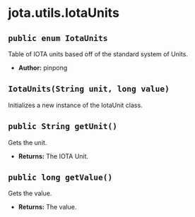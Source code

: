# jota.utils.IotaUnits

## `public enum IotaUnits`

Table of IOTA units based off of the standard system of Units.

 * **Author:** pinpong

     <p>

## `IotaUnits(String unit, long value)`

Initializes a new instance of the IotaUnit class.

## `public String getUnit()`

Gets the unit.

 * **Returns:** The IOTA Unit.

## `public long getValue()`

Gets the value.

 * **Returns:** The value.
